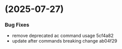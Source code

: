 #  (2025-07-27)


### Bug Fixes

* remove deprecated ac command usage 5cf4a82
* update after commands breaking change ab04f29



